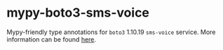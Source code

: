 # mypy-boto3-sms-voice

Mypy-friendly type annotations for `boto3` 1.10.19 `sms-voice` service.
More information can be found [here](https://github.com/vemel/mypy_boto3).